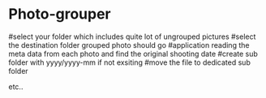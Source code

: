 # Photo-grouper

#select your folder which includes quite lot of ungrouped pictures
#select the destination folder grouped photo should go
#application reading the meta data from each photo and find the original shooting date
#create sub folder with yyyy/yyyy-mm if not exsiting
#move the file to dedicated sub folder

etc..
